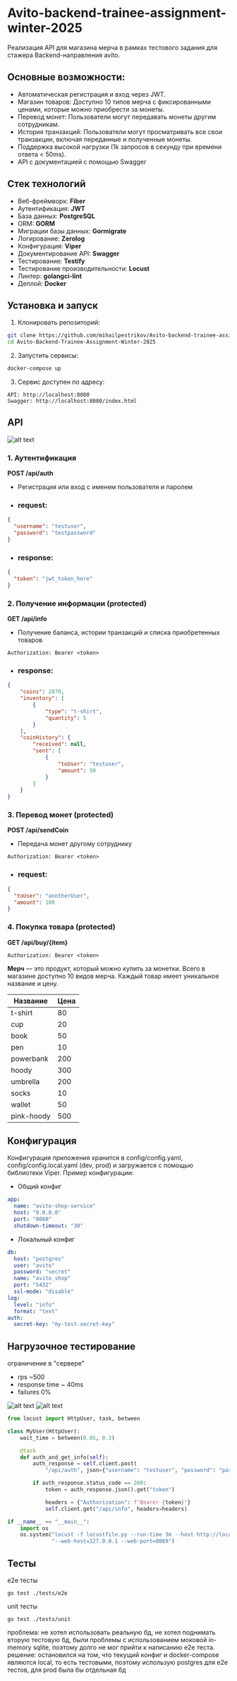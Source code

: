 # Avito-backend-trainee-assignment-winter-2025

Реализация API для магазина мерча в рамках тестового задания для стажера Backend-направления avito.

## Основные возможности:
- Автоматическая регистрация и вход через JWT.
- Магазин товаров: Доступно 10 типов мерча с фиксированными ценами, которые можно приобрести за монеты.
- Перевод монет: Пользователи могут передавать монеты другим сотрудникам.
- История транзакций: Пользователи могут просматривать все свои транзакции, включая переданные и полученные монеты.
- Поддержка высокой нагрузки (1k запросов в секунду при времени ответа < 50ms).
- API с документацией с помощью Swagger


## Стек технологий
- Веб-фреймворк: **Fiber**
- Аутентификация: **JWT**
- База данных: **PostgreSQL**
- ORM: **GORM**
- Миграции базы данных: **Gormigrate**
- Логирование: **Zerolog**
- Конфигурация: **Viper**
- Документирование API: **Swagger**
- Тестирование: **Testify**
- Тестирование производительности: **Locust**
- Линтер: **golangci-lint**
- Деплой: **Docker**


## Установка и запуск

1. Клонировать репозиторий:
```bash
git clone https://github.com/mihailpestrikov/Avito-backend-trainee-assignment-winter-2025
cd Avito-Backend-Trainee-Assignment-Winter-2025
```
2. Запустить сервисы:

```bash
docker-compose up
```  

3. Сервис доступен по адресу:
```
API: http://localhost:8080
Swagger: http://localhost:8080/index.html
```

## API
![alt text](img/swagger.png)

### 1. Аутентификация
**POST /api/auth**
- Регистрация или вход с именем пользователя и паролем
- ### request:
```json
{
  "username": "testuser",
  "password": "testpassword"
}
```
- ### response:
```json
{
  "token": "jwt_token_here"
}
```

### 2. Получение информации (protected)
**GET /api/info**
- Получение баланса, истории транзакций и списка приобретенных товаров
```
Authorization: Bearer <token>
```
- ### response:
```json
{
    "coins": 2870,
    "inventory": [
        {
            "type": "t-shirt",
            "quantity": 5
        }
    ],
    "coinHistory": {
        "received": null,
        "sent": [
            {
                "toUser": "testuser",
                "amount": 50
            }
        ]
    }
}
```
### 3. Перевод монет (protected)
**POST /api/sendCoin**
- Передача монет другому сотруднику
```
Authorization: Bearer <token>
```
- ### request:
```json
{
  "toUser": "anotherUser",
  "amount": 100
}
```
### 4. Покупка товара (protected)
**GET /api/buy/{item}**
```
Authorization: Bearer <token>
```

**Мерч** — это продукт, который можно купить за монетки. Всего в магазине доступно 10 видов мерча. Каждый товар имеет уникальное название и цену.

| Название     | Цена |
|--------------|------|
| t-shirt      | 80   |
| cup          | 20   |
| book         | 50   |
| pen          | 10   |
| powerbank    | 200  |
| hoody        | 300  |
| umbrella     | 200  |
| socks        | 10   |
| wallet       | 50   |
| pink-hoody   | 500  |

## Конфигурация
Конфигурация приложения хранится в config/config.yaml, config/config.local.yaml (dev, prod) и загружается с помощью библиотеки Viper.
Пример конфигурации:
- Общий конфиг
```yaml
app:
  name: "avito-shop-service"
  host: "0.0.0.0"
  port: "8080"
  shutdown-timeout: "30"
```
- Локальный конфиг
```yaml
db:
  host: "postgres"
  user: "avito"
  password: "secret"
  name: "avito_shop"
  port: "5432"
  ssl-mode: "disable"
log:
  level: "info"
  format: "text"
auth:
  secret-key: "my-test-secret-key"
```

## Нагрузочное тестирование
ограничение в "сервере"
- rps ~500
- response time ~ 40ms
- failures 0%

![alt text](img/total_requests_per_second_1739712506.787.png)
![alt text](img/locust_statistics.png)

```python
from locust import HttpUser, task, between

class MyUser(HttpUser):
    wait_time = between(0.05, 0.2)

    @task
    def auth_and_get_info(self):
        auth_response = self.client.post(
            "/api/auth", json={"username": "testuser", "password": "password"})

        if auth_response.status_code == 200:
            token = auth_response.json().get("token")

            headers = {"Authorization": f"Bearer {token}"}
            self.client.get("/api/info", headers=headers)

if __name__ == "__main__":
    import os
    os.system("locust -f locustfile.py --run-time 3m --host http://localhost:8080 "
              "--web-host=127.0.0.1 --web-port=8089")
```

## Тесты
e2e тесты
```
go test ./tests/e2e
```
unit тесты
```
go test ./tests/unit
```
проблема: не хотел использовать реальную бд, не хотел поднимать вторую тестовую бд, были проблемы с использованием моковой in-memory sqlite, поэтому долго не мог прийти к написанию e2e теста.  
решение: остановился на том, что текущий конфиг и docker-compose являются local, то есть тестовыми, поэтому использую postgres для e2e тестов, для prod была бы отдельная бд
